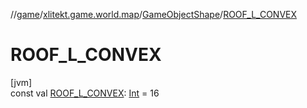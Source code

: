 //[game](../../../index.md)/[xlitekt.game.world.map](../index.md)/[GameObjectShape](index.md)/[ROOF_L_CONVEX](-r-o-o-f_-l_-c-o-n-v-e-x.md)

# ROOF_L_CONVEX

[jvm]\
const val [ROOF_L_CONVEX](-r-o-o-f_-l_-c-o-n-v-e-x.md): [Int](https://kotlinlang.org/api/latest/jvm/stdlib/kotlin/-int/index.html) = 16

